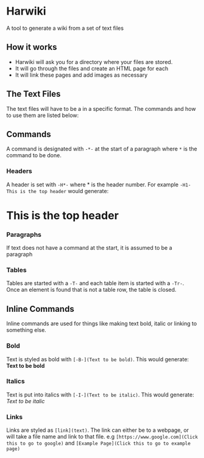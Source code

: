 # Harwiki
A tool to generate a wiki from a set of text files

## How it works
* Harwiki will ask you for a directory where your files are stored.
* It will go through the files and create an HTML page for each
* It will link these pages and add images as necessary

## The Text Files
The text files will have to be a in a specific format. The commands and how to use them are listed below:

## Commands
A command is designated with `-*-` at the start of a paragraph where `*` is the command to be done.

### Headers
A header is set with `-H*-` where * is the header number. 
For example `-H1- This is the top header` would generate:
# This is the top header

### Paragraphs
If text does not have a command at the start, it is assumed to be a paragraph

### Tables
Tables are started with a `-T-` and each table item is started with a `-Tr-`. Once an element is found that is not a table row, the table is closed.

## Inline Commands
Inline commands are used for things like making text bold, italic or linking to something else.

### Bold
Text is styled as bold with `[-B-](Text to be bold)`. This would generate:
**Text to be bold**

### Italics
Text is put into italics with `[-I-](Text to be italic)`. This would generate:
*Text to be italic*

### Links
Links are styled as `[link](text)`. The link can either be to a webpage, or will take a file name and link to that file.
e.g `[https://www.google.com](Click this to go to google)` and `[Example Page](Click this to go to example page)`
